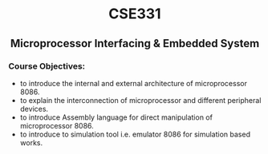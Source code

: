 <h1 align="center"> CSE331</h1>
<h2 align="center"> Microprocessor Interfacing & Embedded System </h2>

### Course Objectives:

- to introduce the internal and external architecture of microprocessor 8086.
- to explain the interconnection of microprocessor and different peripheral devices.
- to introduce Assembly language for direct manipulation of microprocessor 8086.
- to introduce to simulation tool i.e. emulator 8086 for simulation based works.
